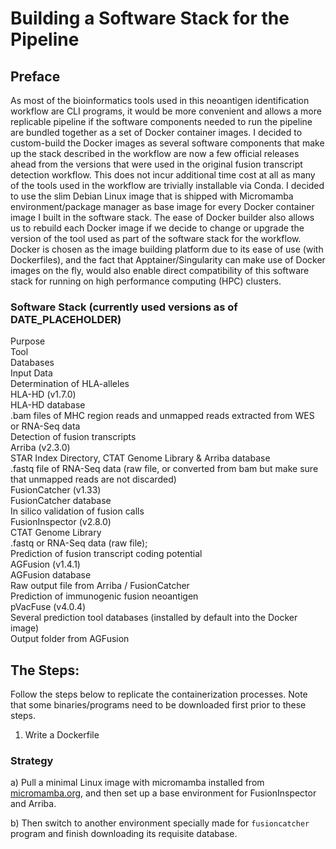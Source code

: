 # Building a Software Stack for the Pipeline
## Preface

As most of the bioinformatics tools used in this neoantigen identification workflow are CLI programs, it would be more convenient and allows a more replicable pipeline if the software components needed to run the pipeline are bundled together as a set of Docker container images. I decided to custom-build the Docker images as several software components that make up the stack described in the workflow are now a few official releases ahead from the versions that were used in the original fusion transcript detection workflow. This does not incur additional time cost at all as many of the tools used in the workflow are trivially installable via Conda. I decided to use the slim Debian Linux image that is shipped with Micromamba environment/package manager as base image for every Docker container image I built in the software stack. The ease of Docker builder also allows us to rebuild each Docker image if we decide to change or upgrade the version of the tool used as part of the software stack for the workflow. Docker is chosen as the image building platform due to its ease of use (with Dockerfiles), and the fact that Apptainer/Singularity can make use of Docker images on the fly, would also enable direct compatibility of this software stack for running on high performance computing (HPC) clusters. 

### Software Stack (currently used versions as of DATE_PLACEHOLDER)

<div class="divTable">
    <div class="row">
        <div class="cell">Purpose </div>
        <div class="cell">Tool </div>
        <div class="cell">Databases  </div>
        <div class="cell">Input Data </div>
    </div>
    <div class="row">
        <div class="cell">Determination of HLA-alleles </div>
        <div class="cell">HLA-HD (v1.7.0) </div>
        <div class="cell">HLA-HD database </div>
        <div class="cell">.bam files of MHC region reads and unmapped reads extracted from WES or RNA-Seq data </div>
    </div>
    <div class="row">
        <div class="cell">Detection of fusion transcripts </div>
        <div class="cell">Arriba (v2.3.0) </div>
        <div class="cell">STAR Index Directory, CTAT Genome Library &amp; Arriba database  </div>
        <div class="cell">.fastq file of RNA-Seq data (raw file, or converted from bam but make sure that unmapped reads are not discarded) </div>
    </div>
    <div class="row">
        <div class="cell"></div>
        <div class="cell">FusionCatcher (v1.33) </div>
        <div class="cell">FusionCatcher database</div>
        <div class="cell"></div>
    </div>
    <div class="row">
        <div class="cell">In silico validation of fusion calls </div>
        <div class="cell">FusionInspector (v2.8.0) </div>
        <div class="cell">CTAT Genome Library</div>
        <div class="cell">.fastq or RNA-Seq data (raw file);  </div>
    </div>
    <div class="row">
        <div class="cell">Prediction of fusion transcript coding potential </div>
        <div class="cell">AGFusion (v1.4.1) </div>
        <div class="cell">AGFusion database </div>
        <div class="cell">Raw output file from Arriba / FusionCatcher </div>
    </div>
    <div class="row">
        <div class="cell">Prediction of immunogenic fusion neoantigen </div>
        <div class="cell">pVacFuse (v4.0.4) </div>
        <div class="cell">Several prediction tool databases (installed by default into the Docker image)</div>
        <div class="cell">Output folder from AGFusion</div>
    </div>
</div>



## The Steps:

Follow the steps below to replicate the containerization processes. Note that some binaries/programs need to be downloaded first prior to these steps.

1. Write a Dockerfile

### Strategy
a) Pull a minimal Linux image with micromamba installed from [micromamba.org](https://micromamba-docker.readthedocs.io), and then set up a base environment for FusionInspector and Arriba. 

b) Then switch to another environment specially made for `fusioncatcher` program and finish downloading its requisite database. 
